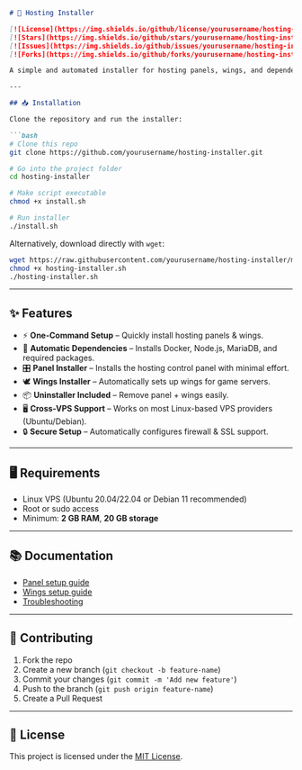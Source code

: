 
````markdown
# 🚀 Hosting Installer

[![License](https://img.shields.io/github/license/yourusername/hosting-installer?style=flat-square)](LICENSE)
[![Stars](https://img.shields.io/github/stars/yourusername/hosting-installer?style=flat-square)](https://github.com/yourusername/hosting-installer/stargazers)
[![Issues](https://img.shields.io/github/issues/yourusername/hosting-installer?style=flat-square)](https://github.com/yourusername/hosting-installer/issues)
[![Forks](https://img.shields.io/github/forks/yourusername/hosting-installer?style=flat-square)](https://github.com/yourusername/hosting-installer/network/members)

A simple and automated installer for hosting panels, wings, and dependencies — making server setup faster and easier.  

---

## 📥 Installation

Clone the repository and run the installer:

```bash
# Clone this repo
git clone https://github.com/yourusername/hosting-installer.git

# Go into the project folder
cd hosting-installer

# Make script executable
chmod +x install.sh

# Run installer
./install.sh
````

Alternatively, download directly with `wget`:

```bash
wget https://raw.githubusercontent.com/yourusername/hosting-installer/main/install.sh -O hosting-installer.sh
chmod +x hosting-installer.sh
./hosting-installer.sh
```

---

## ✨ Features

* ⚡ **One-Command Setup** – Quickly install hosting panels & wings.
* 🔧 **Automatic Dependencies** – Installs Docker, Node.js, MariaDB, and required packages.
* 🎛️ **Panel Installer** – Installs the hosting control panel with minimal effort.
* 🕊️ **Wings Installer** – Automatically sets up wings for game servers.
* 📦 **Uninstaller Included** – Remove panel + wings easily.
* 🖥️ **Cross-VPS Support** – Works on most Linux-based VPS providers (Ubuntu/Debian).
* 🔒 **Secure Setup** – Automatically configures firewall & SSL support.

---

## 🖥️ Requirements

* Linux VPS (Ubuntu 20.04/22.04 or Debian 11 recommended)
* Root or sudo access
* Minimum: **2 GB RAM**, **20 GB storage**

---

## 📚 Documentation

* [Panel setup guide](https://github.com/yourusername/hosting-installer/wiki/Panel-Setup)
* [Wings setup guide](https://github.com/yourusername/hosting-installer/wiki/Wings-Setup)
* [Troubleshooting](https://github.com/yourusername/hosting-installer/wiki/Troubleshooting)

---

## 🤝 Contributing

1. Fork the repo
2. Create a new branch (`git checkout -b feature-name`)
3. Commit your changes (`git commit -m 'Add new feature'`)
4. Push to the branch (`git push origin feature-name`)
5. Create a Pull Request

---

## 📜 License

This project is licensed under the [MIT License](LICENSE).

```
